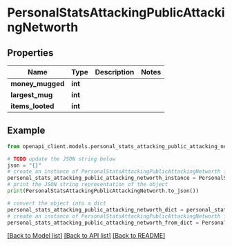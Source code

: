 # PersonalStatsAttackingPublicAttackingNetworth


## Properties

Name | Type | Description | Notes
------------ | ------------- | ------------- | -------------
**money_mugged** | **int** |  | 
**largest_mug** | **int** |  | 
**items_looted** | **int** |  | 

## Example

```python
from openapi_client.models.personal_stats_attacking_public_attacking_networth import PersonalStatsAttackingPublicAttackingNetworth

# TODO update the JSON string below
json = "{}"
# create an instance of PersonalStatsAttackingPublicAttackingNetworth from a JSON string
personal_stats_attacking_public_attacking_networth_instance = PersonalStatsAttackingPublicAttackingNetworth.from_json(json)
# print the JSON string representation of the object
print(PersonalStatsAttackingPublicAttackingNetworth.to_json())

# convert the object into a dict
personal_stats_attacking_public_attacking_networth_dict = personal_stats_attacking_public_attacking_networth_instance.to_dict()
# create an instance of PersonalStatsAttackingPublicAttackingNetworth from a dict
personal_stats_attacking_public_attacking_networth_from_dict = PersonalStatsAttackingPublicAttackingNetworth.from_dict(personal_stats_attacking_public_attacking_networth_dict)
```
[[Back to Model list]](../README.md#documentation-for-models) [[Back to API list]](../README.md#documentation-for-api-endpoints) [[Back to README]](../README.md)


